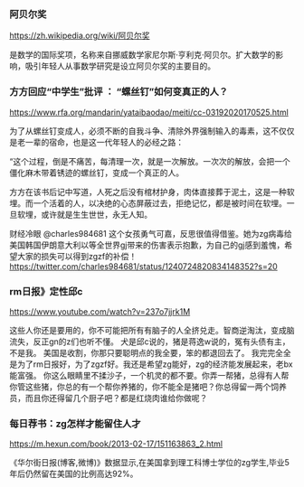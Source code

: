 ### 阿贝尔奖
https://zh.wikipedia.org/wiki/阿贝尔奖

是数学的国际奖项，名称来自挪威数学家尼尔斯·亨利克·阿贝尔。扩大数学的影响，吸引年轻人从事数学研究是设立阿贝尔奖的主要目的。

### 方方回应“中学生”批评 ：­­ “螺丝钉”如何变真正的人？
https://www.rfa.org/mandarin/yataibaodao/meiti/cc-03192020170525.html

为了从螺丝钉变成人，必须不断的自我斗争、清除外界强制输入的毒素，这不仅仅是老一辈的宿命，也是这一代年轻人的必经之路：

“这个过程，倒是不痛苦，每清理一次，就是一次解放。一次次的解放，会把一个僵化麻木带着锈迹的螺丝钉，变成一个真正的人。

方方在该书后记中写道，人死之后没有棺材护身，肉体直接葬于泥土，这是一种软埋。而一个活着的人，以决绝的心态屏蔽过去，拒绝记忆，都是被时间在软埋。一旦软埋，或许就是生生世世，永无人知。

财经冷眼
@charles984681
这个女孩勇气可嘉，反思很值得借鉴。她为zg病毒给美国韩国伊朗意大利以等全世界gj带来的伤害表示抱歉，为自己的gj感到羞愧，希望大家的损失可以得到zgzf的补偿！
https://twitter.com/charles984681/status/1240724820834148352?s=20

### rm日报》定性邱c
https://www.youtube.com/watch?v=237o7jjrk1M

这些人你还是要用的，你不可能把所有有脑子的人全挤兑走。智商逆淘汰，变成脑流失，反正gn的z们也听不懂。
犬是邱c说的，猪是蒋逸w说的，冤有头债有主，不是我。
美国是收割，你那只要聪明点的我全要，笨的都退回去了。
我完完全全是为了rm日报好，为了zgzf好。我还是希望zg能好，zg的经济能发展起来，老bx能富强。
你这么眼睛里不揉沙子，一个机灵的都不要。你弄一帮猪，总得有人帮你管这些猪，你总的有一个帮你养猪的，你不能全是猪吧？你总得留一两个饲养员，而且你还得留几个厨子吧？都是红烧肉谁给你做呢？

### 每日荐书：zg怎样才能留住人才
https://m.hexun.com/book/2013-02-17/151163863_2.html

《华尔街日报(博客,微博)》数据显示,在美国拿到理工科博士学位的zg学生,毕业5年后仍然留在美国的比例高达92%。
